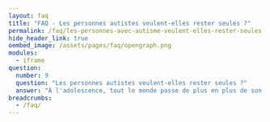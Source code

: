 ```yaml
---
layout: faq
title: "FAQ - Les personnes autistes veulent-elles rester seules ?"
permalink: /faq/les-personnes-avec-autisme-veulent-elles-rester-seules
hide_header_link: true
oembed_image: /assets/pages/faq/opengraph.png
modules:
  - iframe
question: 
  number: 9
  question: "Les personnes autistes veulent-elles rester seules ?"
  answer: "À l'adolescence, tout le monde passe de plus en plus de son temps libre avec ses amis plutôt qu'avec sa famille. Toutefois, pour les personnes autistes, cela peut être stressant. Après avoir passé plusieurs années à essayer de comprendre le langage corporel et les règles sociales, tout change subitement. Pensez au temps que vous passez avec vos amis. C'est la première chose que vous faites en arrivant à l'école, au collège, au lycée ou à l'université. C'est aussi ce que vous faites sur le temps du midi ou à la fin de la journée. Ce sont des moments où il y a beaucoup de discussions, beaucoup de gens qui bougent autour. Tout ceci peut générer de la surcharge sensorielle pour les personnes autistes. Le temps où tout le monde socialise et se détend peut être le moment qui génère le plus de stress. Cela peut faire que les personnes autistes se retire de la foule et ont besoin d'être seules un moment pour se reposer. Souvenez-vous que les personnes autistes veulent être incluses, même si parfois elles ont besoin d'un peu de temps seules. "
breadcrumbs:
  - /faq/
---
```


